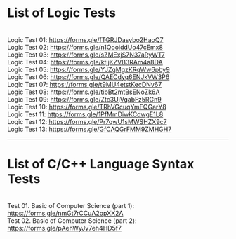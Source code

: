 # List of Logic Tests
<br>Logic Test 01: https://forms.gle/fTGRJDasybo2HaoQ7
<br>Logic Test 02: https://forms.gle/n1QooiddUo47cEmx8
<br>Logic Test 03: https://forms.gle/sZMExjS7N37aRyWT7
<br>Logic Test 04: https://forms.gle/ktjjKZVB3RAm4a8DA
<br>Logic Test 05: https://forms.gle/YJZgMgzKRqWw6pby9
<br>Logic Test 06: https://forms.gle/QAECdyq6ENJkVW3P6
<br>Logic Test 07: https://forms.gle/t9MU4etstKecDNv67
<br>Logic Test 08: https://forms.gle/tibBt2mtBsENoZk6A
<br>Logic Test 09: https://forms.gle/Ztc3UjVgabFz5RGn9
<br>Logic Test 10: https://forms.gle/TRhVGcuqYmFQGarY8
<br>Logic Test 11: https://forms.gle/1PfMmDiwKCdwgE1L8
<br>Logic Test 12: https://forms.gle/Pr7qwU1sMWSHZX9c7
<br>Logic Test 13: https://forms.gle/GfCAQGrFMM9ZMHGH7
<hr>

# List of C/C++ Language Syntax Tests
<br>Test 01. Basic of Computer Science (part 1): https://forms.gle/nmGt7rCCuA2opXX2A
<br>Test 02. Basic of Computer Science (part 2): https://forms.gle/pAehWyJv7eh4HD5f7
